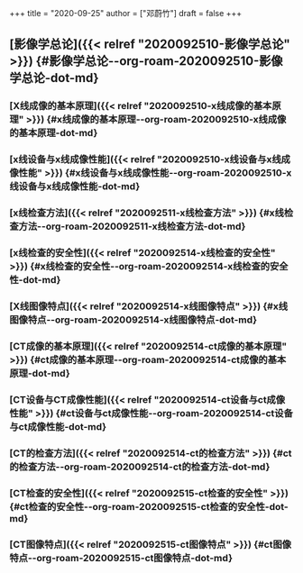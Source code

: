 +++
title = "2020-09-25"
author = ["邓蔚竹"]
draft = false
+++

## [影像学总论]({{< relref "2020092510-影像学总论" >}}) {#影像学总论--org-roam-2020092510-影像学总论-dot-md}


### [X线成像的基本原理]({{< relref "2020092510-x线成像的基本原理" >}}) {#x线成像的基本原理--org-roam-2020092510-x线成像的基本原理-dot-md}


### [x线设备与x线成像性能]({{< relref "2020092510-x线设备与x线成像性能" >}}) {#x线设备与x线成像性能--org-roam-2020092510-x线设备与x线成像性能-dot-md}


### [x线检查方法]({{< relref "2020092511-x线检查方法" >}}) {#x线检查方法--org-roam-2020092511-x线检查方法-dot-md}


### [x线检查的安全性]({{< relref "2020092514-x线检查的安全性" >}}) {#x线检查的安全性--org-roam-2020092514-x线检查的安全性-dot-md}


### [X线图像特点]({{< relref "2020092514-x线图像特点" >}}) {#x线图像特点--org-roam-2020092514-x线图像特点-dot-md}


### [CT成像的基本原理]({{< relref "2020092514-ct成像的基本原理" >}}) {#ct成像的基本原理--org-roam-2020092514-ct成像的基本原理-dot-md}


### [CT设备与CT成像性能]({{< relref "2020092514-ct设备与ct成像性能" >}}) {#ct设备与ct成像性能--org-roam-2020092514-ct设备与ct成像性能-dot-md}


### [CT的检查方法]({{< relref "2020092514-ct的检查方法" >}}) {#ct的检查方法--org-roam-2020092514-ct的检查方法-dot-md}


### [CT检查的安全性]({{< relref "2020092515-ct检查的安全性" >}}) {#ct检查的安全性--org-roam-2020092515-ct检查的安全性-dot-md}


### [CT图像特点]({{< relref "2020092515-ct图像特点" >}}) {#ct图像特点--org-roam-2020092515-ct图像特点-dot-md}